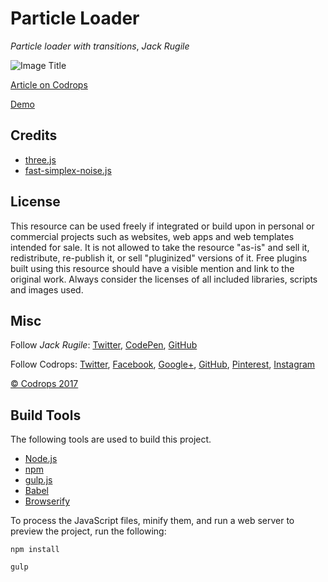 # Particle Loader

*Particle loader with transitions*, *Jack Rugile*

![Image Title](link)

[Article on Codrops]()

[Demo]()

## Credits

- [three.js](https://threejs.org/)
- [fast-simplex-noise.js](https://github.com/matthiasdv/fast-simplex-noise-js)

## License
This resource can be used freely if integrated or build upon in personal or commercial projects such as websites, web apps and web templates intended for sale. It is not allowed to take the resource "as-is" and sell it, redistribute, re-publish it, or sell "pluginized" versions of it. Free plugins built using this resource should have a visible mention and link to the original work. Always consider the licenses of all included libraries, scripts and images used.

## Misc

Follow *Jack Rugile*: [Twitter](https://www.twitter.com/jackrugile), [CodePen](https://codepen.io/jackrugile/), [GitHub](https://www.github.com/jackrugile)

Follow Codrops: [Twitter](http://www.twitter.com/codrops), [Facebook](http://www.facebook.com/codrops), [Google+](https://plus.google.com/101095823814290637419), [GitHub](https://github.com/codrops), [Pinterest](http://www.pinterest.com/codrops/), [Instagram](https://www.instagram.com/codropsss/)

[© Codrops 2017](http://www.codrops.com)

## Build Tools

The following tools are used to build this project.

- [Node.js](https://nodejs.org/en/)
- [npm](https://www.npmjs.com/)
- [gulp.js](https://gulpjs.com/)
- [Babel](https://babeljs.io/)
- [Browserify](http://browserify.org/)

To process the JavaScript files, minify them, and run a web server to preview the project, run the following:

`npm install`

`gulp`
